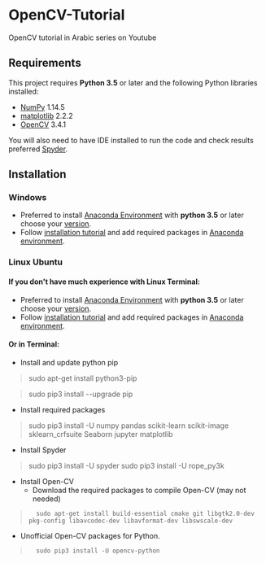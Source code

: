 # OpenCV-Tutorial
OpenCV tutorial in Arabic series on Youtube 
## Requirements
This project requires **Python 3.5** or later and the following Python libraries installed:

- [NumPy](http://www.numpy.org/) 1.14.5
- [matplotlib](http://matplotlib.org/) 2.2.2
- [OpenCV](https://opencv-python-tutroals.readthedocs.io/en/latest/index.html#) 3.4.1

You will also need to have IDE installed to run the code and check results preferred [Spyder](https://www.spyder-ide.org/).

## Installation
### Windows
 * Preferred to install [Anaconda Environment](https://www.anaconda.com/download/#windows) with **python 3.5** or later choose your [version](https://docs.anaconda.com/anaconda/packages/pkg-docs/).
 * Follow [installation tutorial](https://docs.anaconda.com/anaconda/navigator/) and add required packages in [Anaconda environment](https://docs.anaconda.com/anaconda/navigator/tutorials/manage-packages/).
### Linux Ubuntu
#### If you don't have much experience with Linux Terminal:
 * Preferred to install [Anaconda Environment](https://www.anaconda.com/download/#windows) with **python 3.5** or later choose your [version](https://docs.anaconda.com/anaconda/packages/pkg-docs/).
 * Follow [installation tutorial](https://docs.anaconda.com/anaconda/navigator/) and add required packages in [Anaconda environment](https://docs.anaconda.com/anaconda/navigator/tutorials/manage-packages/).
#### Or in Terminal:
 * Install and update python pip

>   sudo apt-get install python3-pip

>   sudo pip3 install --upgrade pip
    
 * Install required packages
 
>   sudo pip3 install -U numpy pandas scikit-learn scikit-image sklearn_crfsuite Seaborn jupyter matplotlib

 * Install Spyder
>   sudo pip3 install -U spyder
>   sudo pip3 install -U rope_py3k

 * Install Open-CV
   * Download the required packages to compile Open-CV (may not needed)
>       sudo apt-get install build-essential cmake git libgtk2.0-dev pkg-config libavcodec-dev libavformat-dev libswscale-dev

   * Unofficial Open-CV packages for Python.
>       sudo pip3 install -U opencv-python
